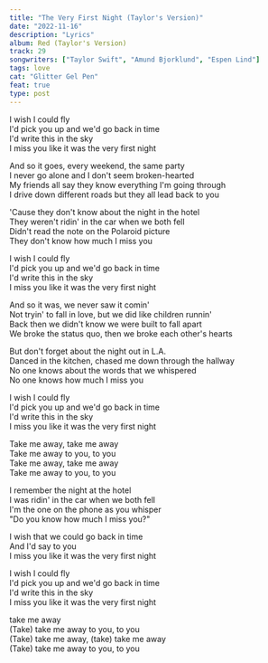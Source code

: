 ```yaml
---
title: "The Very First Night (Taylor's Version)"
date: "2022-11-16"
description: "Lyrics"
album: Red (Taylor's Version)
track: 29
songwriters: ["Taylor Swift", "Amund Bjorklund", "Espen Lind"]
tags: love
cat: "Glitter Gel Pen"
feat: true
type: post
---
```


<p className="chorus">
I wish I could fly <br />
I'd pick you up and we'd go back in time <br />
I'd write this in the sky <br />
I miss you like it was the very first night <br />
</p>
<p className="verse-one">
And so it goes, every weekend, the same party <br />
I never go alone and I don't seem broken-hearted <br />
My friends all say they know everything I'm going through <br />
I drive down different roads but they all lead back to you <br />
</p>
<p className="pre-chorus">
'Cause they don't know about the night in the hotel  <br />
They weren't ridin' in the car when we both fell <br />
Didn't read the note on the Polaroid picture <br />
They don't know how much I miss you <br />
</p>
<p className="chorus">
I wish I could fly <br />
I'd pick you up and we'd go back in time <br />
I'd write this in the sky <br />
I miss you like it was the very first night <br />
</p>
<p className="verse-two">
And so it was, we never saw it comin' <br />
Not tryin' to fall in love, but we did like children runnin' <br />
Back then we didn't know we were built to fall apart <br />
We broke the status quo, then we broke each other's hearts <br />
</p>
<p className="pre-chorus">
But don't forget about the night out in L.A. <br />
Danced in the kitchen, chased me down through the hallway <br />
No one knows about the words that we whispered <br />
No one knows how much I miss you <br />
</p>
<p className="chorus">
I wish I could fly <br />
I'd pick you up and we'd go back in time <br />
I'd write this in the sky <br />
I miss you like it was the very first night <br />
</p>
<p className="refrain">
Take me away, take me away <br />
Take me away to you, to you <br />
Take me away, take me away <br />
Take me away to you, to you <br />
</p>
<p className="bridge">
I remember the night at the hotel <br />
I was ridin' in the car when we both fell <br />
I'm the one on the phone as you whisper <br />
"Do you know how much I miss you?" <br />
</p>
<p className="breakdown">
I wish that we could go back in time <br />
And I'd say to you <br />
I miss you like it was the very first night <br />
</p>
<p className="chorus">
I wish I could fly <br />
I'd pick you up and we'd go back in time <br />
I'd write this in the sky <br />
I miss you like it was the very first night <br />
</p>
<p className="refrain">
take me away <br />
(Take) take me away to you, to you <br />
(Take) take me away, (take) take me away <br />
(Take) take me away to you, to you <br />
</p>

